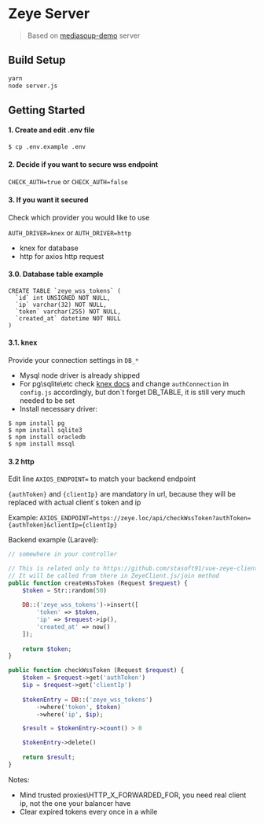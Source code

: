 # Zeye Server

> Based on [mediasoup-demo](https://github.com/versatica/mediasoup-demo) server

## Build Setup

```bash
yarn
node server.js 
```

## Getting Started
#### 1. Create and edit .env file
`$ cp .env.example .env`
#### 2. Decide if you want to secure wss endpoint
`CHECK_AUTH=true` or `CHECK_AUTH=false`
#### 3. If you want it secured
Check which provider you would like to use

`AUTH_DRIVER=knex` or `AUTH_DRIVER=http`

- knex for database
- http for axios http request

#### 3.0. Database table example
```
CREATE TABLE `zeye_wss_tokens` (
  `id` int UNSIGNED NOT NULL,
  `ip` varchar(32) NOT NULL,
  `token` varchar(255) NOT NULL,
  `created_at` datetime NOT NULL
)
```
#### 3.1. knex
Provide your connection settings in `DB_*`

- Mysql node driver is already shipped
- For pg\sqlite\etc check [knex docs](http://knexjs.org/#Installation-client) and change `authConnection` in `config.js` accordingly, but don`t forget DB_TABLE, it is still very much needed to be set
- Install necessary driver:
```
$ npm install pg
$ npm install sqlite3
$ npm install oracledb
$ npm install mssql
```
#### 3.2 http
Edit line `AXIOS_ENDPOINT=` to match your backend endpoint

`{authToken}` and `{clientIp}` are mandatory in url, because they will be replaced with actual client\`s token and ip

Example:
`AXIOS_ENDPOINT=https://zeye.loc/api/checkWssToken?authToken={authToken}&clientIp={clientIp}`

Backend example (Laravel):
```php
// somewhere in your controller

// This is related only to https://github.com/stasoft91/vue-zeye-client 
// It will be called from there in ZeyeClient.js/join method
public function createWssToken (Request $request) {
    $token = Str::random(50)
 
    DB::('zeye_wss_tokens')->insert([
        'token' => $token,
        'ip' => $request->ip(),
        'created_at' => now()
    ]);
 
    return $token;
}

public function checkWssToken (Request $request) {
    $token = $request->get('authToken')
    $ip = $request->get('clientIp')
 
    $tokenEntry = DB::('zeye_wss_tokens')
        ->where('token', $token)
        ->where('ip', $ip);

    $result = $tokenEntry->count() > 0

    $tokenEntry->delete()
 
    return $result;
}
```
Notes: 
- Mind trusted proxies\HTTP_X_FORWARDED_FOR, you need real client ip, not the one your balancer have
- Clear expired tokens every once in a while